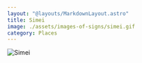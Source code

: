 ```yaml
---
layout: "@layouts/MarkdownLayout.astro"
title: Simei
image: ./assets/images-of-signs/simei.gif
category: Places
---
```


![Simei](@signs/simei.gif)
